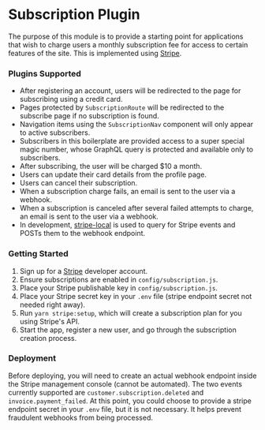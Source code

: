 # Subscription Plugin

The purpose of this module is to provide a starting point for applications that wish to charge users a monthly subscription fee for access to certain features of the site. This is implemented using [Stripe](https://stripe.com).

### Plugins Supported

- After registering an account, users will be redirected to the page for subscribing using a credit card.
- Pages protected by `SubscriptionRoute` will be redirected to the subscribe page if no subscription is found.
- Navigation items using the `SubscriptionNav` component will only appear to active subscribers.
- Subscribers in this boilerplate are provided access to a super special magic number, whose GraphQL query is protected and available only to subscribers.
- After subscribing, the user will be charged $10 a month.
- Users can update their card details from the profile page.
- Users can cancel their subscription.
- When a subscription charge fails, an email is sent to the user via a webhook.
- When a subscription is canceled after several failed attempts to charge, an email is sent to the user via a webhook.
- In development, [stripe-local](https://github.com/jsonmaur/stripe-local) is used to query for Stripe events and POSTs them to the webhook endpoint.

### Getting Started

1. Sign up for a [Stripe](https://stripe.com) developer account.
2. Ensure subscriptions are enabled in `config/subscription.js`.
3. Place your Stripe publishable key in `config/subscription.js`.
4. Place your Stripe secret key in your `.env` file (stripe endpoint secret not needed right away).
5. Run `yarn stripe:setup`, which will create a subscription plan for you using Stripe's API.
6. Start the app, register a new user, and go through the subscription creation process.

### Deployment

Before deploying, you will need to create an actual webhook endpoint inside the Stripe management console (cannot be automated). The two events currently supported are `customer.subscription.deleted` and `invoice.payment_failed`. At this point, you could choose to provide a stripe endpoint secret in your `.env` file, but it is not necessary. It helps prevent fraudulent webhooks from being processed.
